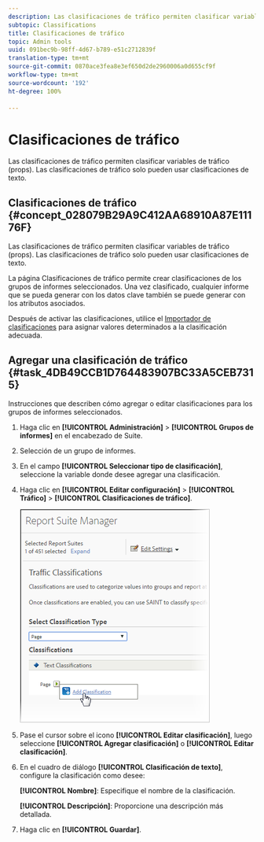 ```yaml
---
description: Las clasificaciones de tráfico permiten clasificar variables de tráfico (props). Las clasificaciones de tráfico solo pueden usar clasificaciones de texto.
subtopic: Classifications
title: Clasificaciones de tráfico
topic: Admin tools
uuid: 091bec9b-98ff-4d67-b789-e51c2712839f
translation-type: tm+mt
source-git-commit: 0870ace3fea8e3ef650d2de2960006a0d655cf9f
workflow-type: tm+mt
source-wordcount: '192'
ht-degree: 100%

---
```



# Clasificaciones de tráfico

Las clasificaciones de tráfico permiten clasificar variables de tráfico (props). Las clasificaciones de tráfico solo pueden usar clasificaciones de texto.

## Clasificaciones de tráfico {#concept_028079B29A9C412AA68910A87E11176F}

Las clasificaciones de tráfico permiten clasificar variables de tráfico (props). Las clasificaciones de tráfico solo pueden usar clasificaciones de texto.

La página Clasificaciones de tráfico permite crear clasificaciones de los grupos de informes seleccionados. Una vez clasificado, cualquier informe que se pueda generar con los datos clave también se puede generar con los atributos asociados.

Después de activar las clasificaciones, utilice el [Importador de clasificaciones](/help/components/classifications/importer/c-working-with-saint.md) para asignar valores determinados a la clasificación adecuada.

## Agregar una clasificación de tráfico {#task_4DB49CCB1D764483907BC33A5CEB7315}

<!-- 

t_classification_add_traffic.xml

 -->

Instrucciones que describen cómo agregar o editar clasificaciones para los grupos de informes seleccionados.

1. Haga clic en **[!UICONTROL Administración]** > **[!UICONTROL Grupos de informes]** en el encabezado de Suite.
1. Selección de un grupo de informes.
1. En el campo **[!UICONTROL Seleccionar tipo de clasificación]**, seleccione la variable donde desee agregar una clasificación.
1. Haga clic en **[!UICONTROL Editar configuración]** > **[!UICONTROL Tráfico]** > **[!UICONTROL Clasificaciones de tráfico]**.

   ![Información sobre los pasos](assets/traffic-classification.png)

1. Pase el cursor sobre el icono **[!UICONTROL Editar clasificación]**, luego seleccione **[!UICONTROL Agregar clasificación]** o **[!UICONTROL Editar clasificación]**.
1. En el cuadro de diálogo **[!UICONTROL Clasificación de texto]**, configure la clasificación como desee:

   **[!UICONTROL Nombre]**: Especifique el nombre de la clasificación.

   **[!UICONTROL Descripción]**: Proporcione una descripción más detallada.
1. Haga clic en **[!UICONTROL Guardar]**.
